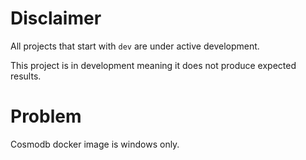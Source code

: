 # Disclaimer
All projects that start with `dev`
are under active development.

This project is in development meaning
it does not produce expected results.

# Problem
Cosmodb docker image is windows only.